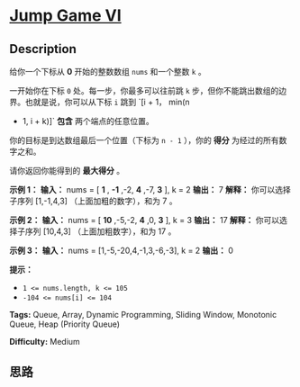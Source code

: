 # [Jump Game VI][title]

## Description

给你一个下标从 **0** 开始的整数数组 `nums` 和一个整数 `k` 。

一开始你在下标 `0` 处。每一步，你最多可以往前跳 `k` 步，但你不能跳出数组的边界。也就是说，你可以从下标 `i` 跳到 `[i + 1， min(n
- 1, i + k)]` **包含** 两个端点的任意位置。

你的目标是到达数组最后一个位置（下标为 `n - 1` ），你的 **得分** 为经过的所有数字之和。

请你返回你能得到的 **最大得分** 。

**示例 1：**
            **输入：** nums = [ **1** , **-1** ,-2, **4** ,-7, **3** ], k = 2    **输出：** 7    **解释：** 你可以选择子序列 [1,-1,4,3] （上面加粗的数字），和为 7 。    

**示例 2：**
            **输入：** nums = [ **10** ,-5,-2, **4** ,0, **3** ], k = 3    **输出：** 17    **解释：** 你可以选择子序列 [10,4,3] （上面加粗数字），和为 17 。    

**示例 3：**
            **输入：** nums = [1,-5,-20,4,-1,3,-6,-3], k = 2    **输出：** 0    

**提示：**

  * `1 <= nums.length, k <= 105`
  * `-104 <= nums[i] <= 104`


**Tags:** Queue, Array, Dynamic Programming, Sliding Window, Monotonic Queue, Heap (Priority Queue)

**Difficulty:** Medium

## 思路

[title]: https://leetcode-cn.com/problems/jump-game-vi
